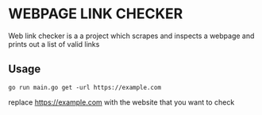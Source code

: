 # WEBPAGE LINK CHECKER 

Web link checker is a a project which scrapes and inspects a webpage and prints out a list of valid links

## Usage
```
go run main.go get -url https://example.com
```
replace https://example.com with the website that you want to check